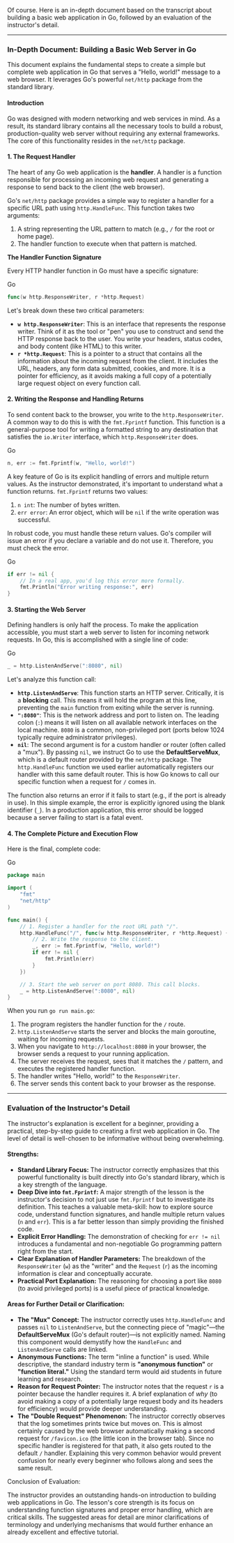 Of course. Here is an in-depth document based on the transcript about building a basic web application in Go, followed by an evaluation of the instructor's detail.

---

### In-Depth Document: Building a Basic Web Server in Go

This document explains the fundamental steps to create a simple but complete web application in Go that serves a "Hello, world!" message to a web browser. It leverages Go's powerful `net/http` package from the standard library.

#### Introduction

Go was designed with modern networking and web services in mind. As a result, its standard library contains all the necessary tools to build a robust, production-quality web server without requiring any external frameworks. The core of this functionality resides in the `net/http` package.

#### 1. The Request Handler

The heart of any Go web application is the **handler**. A handler is a function responsible for processing an incoming web request and generating a response to send back to the client (the web browser).

Go's `net/http` package provides a simple way to register a handler for a specific URL path using `http.HandleFunc`. This function takes two arguments:

1. A string representing the URL pattern to match (e.g., `/` for the root or home page).
2. The handler function to execute when that pattern is matched.

**The Handler Function Signature**

Every HTTP handler function in Go must have a specific signature:

Go

```Go
func(w http.ResponseWriter, r *http.Request)
```

Let's break down these two critical parameters:

- **`w http.ResponseWriter`**: This is an interface that represents the response writer. Think of it as the tool or "pen" you use to construct and send the HTTP response back to the user. You write your headers, status codes, and body content (like HTML) to this writer.
- **`r *http.Request`**: This is a pointer to a struct that contains all the information about the incoming request from the client. It includes the URL, headers, any form data submitted, cookies, and more. It is a pointer for efficiency, as it avoids making a full copy of a potentially large request object on every function call.

#### 2. Writing the Response and Handling Returns

To send content back to the browser, you write to the `http.ResponseWriter`. A common way to do this is with the `fmt.Fprintf` function. This function is a general-purpose tool for writing a formatted string to any destination that satisfies the `io.Writer` interface, which `http.ResponseWriter` does.

Go

```Go
n, err := fmt.Fprintf(w, "Hello, world!")
```

A key feature of Go is its explicit handling of errors and multiple return values. As the instructor demonstrated, it's important to understand what a function returns. `fmt.Fprintf` returns two values:

1. `n int`: The number of bytes written.
2. `err error`: An error object, which will be `nil` if the write operation was successful.

In robust code, you must handle these return values. Go's compiler will issue an error if you declare a variable and do not use it. Therefore, you must check the error.

Go

```Go
if err != nil {
    // In a real app, you'd log this error more formally.
    fmt.Println("Error writing response:", err)
}
```

#### 3. Starting the Web Server

Defining handlers is only half the process. To make the application accessible, you must start a web server to listen for incoming network requests. In Go, this is accomplished with a single line of code:

Go

```Go
_ = http.ListenAndServe(":8080", nil)
```

Let's analyze this function call:

- **`http.ListenAndServe`**: This function starts an HTTP server. Critically, it is a **blocking** call. This means it will hold the program at this line, preventing the `main` function from exiting while the server is running.
- **`":8080"`**: This is the network address and port to listen on. The leading colon (`:`) means it will listen on all available network interfaces on the local machine. `8080` is a common, non-privileged port (ports below 1024 typically require administrator privileges).
- **`nil`**: The second argument is for a custom handler or router (often called a "mux"). By passing `nil`, we instruct Go to use the **DefaultServeMux**, which is a default router provided by the `net/http` package. The `http.HandleFunc` function we used earlier automatically registers our handler with this same default router. This is how Go knows to call our specific function when a request for `/` comes in.

The function also returns an error if it fails to start (e.g., if the port is already in use). In this simple example, the error is explicitly ignored using the blank identifier (`_`). In a production application, this error should be logged because a server failing to start is a fatal event.

#### 4. The Complete Picture and Execution Flow

Here is the final, complete code:

Go

```Go
package main

import (
    "fmt"
    "net/http"
)

func main() {
    // 1. Register a handler for the root URL path "/".
    http.HandleFunc("/", func(w http.ResponseWriter, r *http.Request) {
        // 2. Write the response to the client.
        _, err := fmt.Fprintf(w, "Hello, world!")
        if err != nil {
            fmt.Println(err)
        }
    })

    // 3. Start the web server on port 8080. This call blocks.
    _ = http.ListenAndServe(":8080", nil)
}
```

When you run `go run main.go`:

1. The program registers the handler function for the `/` route.
2. `http.ListenAndServe` starts the server and blocks the main goroutine, waiting for incoming requests.
3. When you navigate to `http://localhost:8080` in your browser, the browser sends a request to your running application.
4. The server receives the request, sees that it matches the `/` pattern, and executes the registered handler function.
5. The handler writes "Hello, world!" to the `ResponseWriter`.
6. The server sends this content back to your browser as the response.

---

### Evaluation of the Instructor's Detail

The instructor's explanation is excellent for a beginner, providing a practical, step-by-step guide to creating a first web application in Go. The level of detail is well-chosen to be informative without being overwhelming.

#### Strengths:

- **Standard Library Focus:** The instructor correctly emphasizes that this powerful functionality is built directly into Go's standard library, which is a key strength of the language.
- **Deep Dive into `fmt.Fprintf`:** A major strength of the lesson is the instructor's decision to not just use `fmt.Fprintf` but to investigate its definition. This teaches a valuable meta-skill: how to explore source code, understand function signatures, and handle multiple return values (`n` and `err`). This is a far better lesson than simply providing the finished code.
- **Explicit Error Handling:** The demonstration of checking for `err != nil` introduces a fundamental and non-negotiable Go programming pattern right from the start.
- **Clear Explanation of Handler Parameters:** The breakdown of the `ResponseWriter` (`w`) as the "writer" and the `Request` (`r`) as the incoming information is clear and conceptually accurate.
- **Practical Port Explanation:** The reasoning for choosing a port like `8080` (to avoid privileged ports) is a useful piece of practical knowledge.

#### Areas for Further Detail or Clarification:

- **The "Mux" Concept:** The instructor correctly uses `http.HandleFunc` and passes `nil` to `ListenAndServe`, but the connecting piece of "magic"—the **DefaultServeMux** (Go's default router)—is not explicitly named. Naming this component would demystify how the `HandleFunc` and `ListenAndServe` calls are linked.
- **Anonymous Functions:** The term "inline a function" is used. While descriptive, the standard industry term is **"anonymous function"** or **"function literal."** Using the standard term would aid students in future learning and research.
- **Reason for Request Pointer:** The instructor notes that the request `r` is a pointer because the handler requires it. A brief explanation of _why_ (to avoid making a copy of a potentially large request body and its headers for efficiency) would provide deeper understanding.
- **The "Double Request" Phenomenon:** The instructor correctly observes that the log sometimes prints twice but moves on. This is almost certainly caused by the web browser automatically making a second request for `/favicon.ico` (the little icon in the browser tab). Since no specific handler is registered for that path, it also gets routed to the default `/` handler. Explaining this very common behavior would prevent confusion for nearly every beginner who follows along and sees the same result.

Conclusion of Evaluation:

The instructor provides an outstanding hands-on introduction to building web applications in Go. The lesson's core strength is its focus on understanding function signatures and proper error handling, which are critical skills. The suggested areas for detail are minor clarifications of terminology and underlying mechanisms that would further enhance an already excellent and effective tutorial.